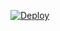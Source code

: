[![Deploy](https://www.herokucdn.com/deploy/button.svg)](https://heroku.com/deploy?template=https://github.com/mbesoftware/mbewp)
